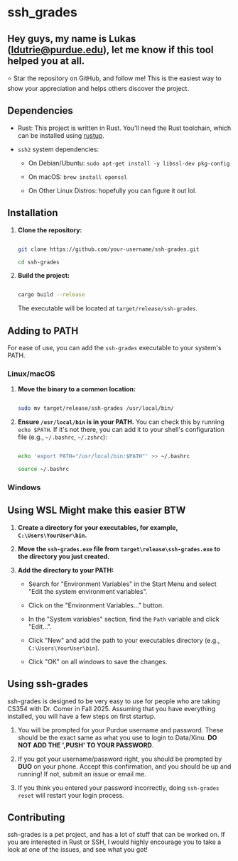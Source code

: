 # ssh_grades

## Hey guys, my name is Lukas (ldutrie@purdue.edu), let me know if this tool helped you at all. 

⭐ Star the repository on GitHub, and follow me! This is the easiest way to show your appreciation and helps others discover the project.

## Dependencies


- Rust: This project is written in Rust. You'll need the Rust toolchain, which can be installed using [rustup](https://rustup.rs/).

- `ssh2` system dependencies:

    - On Debian/Ubuntu: `sudo apt-get install -y libssl-dev pkg-config`

    - On macOS: `brew install openssl`

    - On Other Linux Distros: hopefully you can figure it out lol.


## Installation


1. **Clone the repository:**

   ```bash

   git clone https://github.com/your-username/ssh-grades.git

   cd ssh-grades

   ```


2. **Build the project:**

   ```bash

   cargo build --release

   ```

   The executable will be located at `target/release/ssh-grades`.


## Adding to PATH


For ease of use, you can add the `ssh-grades` executable to your system's PATH.


### Linux/macOS


1. **Move the binary to a common location:**

   ```bash

   sudo mv target/release/ssh-grades /usr/local/bin/

   ```


2. **Ensure `/usr/local/bin` is in your PATH.** You can check this by running `echo $PATH`. If it's not there, you can add it to your shell's configuration file (e.g., `~/.bashrc`, `~/.zshrc`):

   ```bash

   echo 'export PATH="/usr/local/bin:$PATH"' >> ~/.bashrc

   source ~/.bashrc

   ```


### Windows
## Using WSL Might make this easier BTW


1. **Create a directory for your executables, for example, `C:\Users\YourUser\bin`.**


2. **Move the `ssh-grades.exe` file from `target\release\ssh-grades.exe` to the directory you just created.**


3. **Add the directory to your PATH:**

   - Search for "Environment Variables" in the Start Menu and select "Edit the system environment variables".

   - Click on the "Environment Variables..." button.

   - In the "System variables" section, find the `Path` variable and click "Edit...".

   - Click "New" and add the path to your executables directory (e.g., `C:\Users\YourUser\bin`).

   - Click "OK" on all windows to save the changes.


## Using ssh-grades


ssh-grades is designed to be very easy to use for people who are taking CS354 with Dr. Comer in Fall 2025. Assuming that you have everything installed, you will have a few steps on first startup.


1. You will be prompted for your Purdue username and password. These should be the exact same as what you use to login to Data/Xinu. **DO NOT ADD THE ',PUSH' TO YOUR PASSWORD**.

2. If you got your username/password right, you should be prompted by **DUO** on your phone. Accept this confirmation, and you should be up and running! If not, submit an issue or email me.

3. If you think you entered your password incorrectly, doing `ssh-grades reset` will restart your login process.


## Contributing

ssh-grades is a pet project, and has a lot of stuff that can be worked on. If you are interested in Rust or SSH, I would highly encourage you to take a look at one of the issues, and see what you got! 
